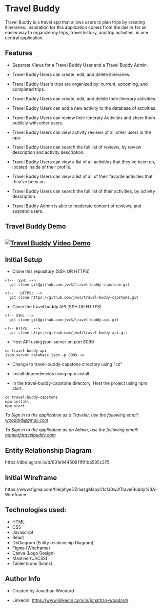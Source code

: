<h1>Travel Buddy</h1>
Travel Buddy is a travel app that allows users to plan trips by creating itineraries. Inspiration for this application comes from the desire for an easier way to organize my trips, travel history, and trip activities, in one central application. 

<h2>Features</h2>

- Separate Views for a Travel Buddy User and a Travel Buddy Admin.

- Travel Buddy Users can create, edit, and delete itineraries.

- Travel Buddy User's trips are organized by: current, upcoming, and completed trips.

- Travel Buddy Users can create, edit, and delete their itinerary activities.

- Travel Buddy Users can add a new activity to the database of activities.

- Travel Buddy Users can review their itinerary Activities and share them publicly with other users.

- Travel Buddy Users can view activity reviews of all other users in the app.

- Travel Buddy Users can search the full list of reviews, by review description and activity description.

- Travel Buddy Users can view a list of all activities that they’ve been on, located inside of their profile. 

- Travel Buddy Users can view a list of all of their favorite activities that they’ve been on.

- Travel Buddy Users can search the full list of their activities, by activity description.

- Travel Buddy Admin is able to moderate content of reviews, and suspend users.

<h2>Travel Buddy Demo<h2>

[![Travel Buddy Video Demo](https://img.youtube.com/vi/xbmfv558S3I/maxresdefault.jpg)](https://www.youtube.com/watch?v=xbmfv558S3I)

<h2>Initial Setup</h2>

- Clone this repository (SSH OR HTTPS)
  
```
<!--  SSH: -->
  git clone git@github.com:jvw3/travel-buddy-capstone.git
  
<!--   HTTPS: -->
  git clone https://github.com/jvw3/travel-buddy-capstone.git
  ```


- Clone the travel buddy API (SSH OR HTTPS)

```
<!-- SSH: -->
  git clone git@github.com:jvw3/travel-buddy-api.git

<!-- HTTPs:  -->
  git clone https://github.com/jvw3/travel-buddy-api.git
```

- Host API using json-server on port 8099

```
cd travel-buddy-api
json-server database.json -p 8099 -w
```

- Change to travel-buddy-capstone directory using "cd"
  
- Install dependencies using npm install

- In the travel-buddy-capstone directory, Host the project using npm start.

```
cd travel-buddy-capstone
npm install 
npm start
```
*To Sign in to the application as a Traveler, use the following email: woodard@gmail.com*

*To Sign in to the application as an Admin, use the following email: admin@travelbuddy.com*

<h2>Entity Relationship Diagram</h2>
https://dbdiagram.io/d/631e94450911f91ba585c375 



<h2>Initial Wireframe</h2>
https://www.figma.com/file/phyeDZmazgMspyC1cfJ0wJ/TravelBuddy%3A-Wireframe 


<h2>Technologies used:</h2>

- HTML
- CSS
- Javascript
- React
- DbDiagram (Entity relationship Diagram)
- Figma (Wireframe)
- Canva (Logo Design)
- Mantine (UI/CSS)
- Tabler Icons (Icons)



<h2>Author Info</h2>

- Created by Jonathan Woodard

- LinkedIn: https://www.linkedin.com/in/jonathan-woodard/


